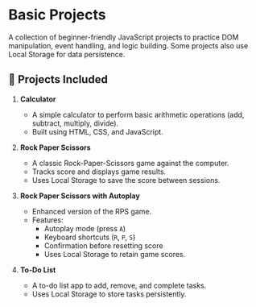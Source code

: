 # Basic Projects

A collection of beginner-friendly JavaScript projects to practice DOM manipulation, event handling, and logic building. Some projects also use Local Storage for data persistence.

## 📁 Projects Included

1. **Calculator**
   - A simple calculator to perform basic arithmetic operations (add, subtract, multiply, divide).
   - Built using HTML, CSS, and JavaScript.

2. **Rock Paper Scissors**
   - A classic Rock-Paper-Scissors game against the computer.
   - Tracks score and displays game results.
   -  Uses Local Storage to save the score between sessions.

3. **Rock Paper Scissors with Autoplay**
   - Enhanced version of the RPS game.
   - Features:
     - Autoplay mode (press `A`)
     - Keyboard shortcuts (`R`, `P`, `S`)
     - Confirmation before resetting score
     - Uses Local Storage to retain game scores.

4. **To-Do List**
   - A to-do list app to add, remove, and complete tasks.
   - Uses Local Storage to store tasks persistently.
